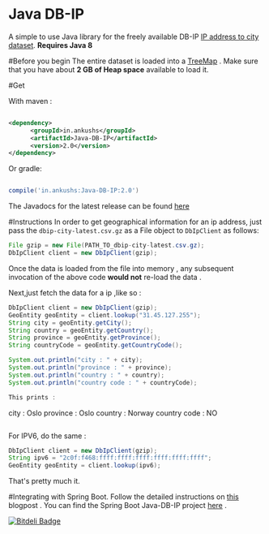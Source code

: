 # Java DB-IP
A simple to use Java library for the freely available DB-IP [IP address to city dataset](https://db-ip.com/db/download/city).
**Requires Java 8**

#Before you begin
The entire dataset is loaded into a [TreeMap](https://docs.oracle.com/javase/8/docs/api/allclasses-noframe.html) . Make sure that you have about **2 GB of Heap space** available to load it.

#Get 

With maven :

```xml

<dependency>
	  <groupId>in.ankushs</groupId>
	  <artifactId>Java-DB-IP</artifactId>
	  <version>2.0</version>
</dependency>
```

Or gradle:

```groovy

compile('in.ankushs:Java-DB-IP:2.0')

```

The Javadocs for the latest release can be found [here](http://www.javadoc.io/doc/in.ankushs/Java-DB-IP/2.0)


#Instructions
In order to get geographical information for an ip address, just pass the `dbip-city-latest.csv.gz` as a File object to `DbIpClient` as follows:

```java
File gzip = new File(PATH_TO_dbip-city-latest.csv.gz);
DbIpClient client = new DbIpClient(gzip);
```

Once the data is loaded from the file into memory , any subsequent invocation of the above code **would not** re-load the data . 

Next,just fetch the data for a ip ,like so :

```java
DbIpClient client = new DbIpClient(gzip);
GeoEntity geoEntity = client.lookup("31.45.127.255");
String city = geoEntity.getCity();
String country = geoEntity.getCountry();
String province = geoEntity.getProvince();
String countryCode = geoEntity.getCountryCode();

System.out.println("city : " + city);
System.out.println("province : " + province);
System.out.println("country : " + country);
System.out.println("country code : " + countryCode);

This prints : 

```
city : Oslo
province : Oslo
country : Norway
country code : NO
```

```

For IPV6, do the same :

```java
DbIpClient client = new DbIpClient(gzip);
String ipv6 = "2c0f:f468:ffff:ffff:ffff:ffff:ffff:ffff";
GeoEntity geoEntity = client.lookup(ipv6);

```



That's pretty much it.

#Integrating with Spring Boot.
Follow the detailed instructions on [this](http://ankushs92.github.io/libraries/2016/05/12/java-db-ip.html) blogpost . You can find the Spring Boot Java-DB-IP project [here](https://github.com/ankushs92/Spring-Boot-DB-IP) .


[![Bitdeli Badge](https://d2weczhvl823v0.cloudfront.net/ankushs92/java-db-ip/trend.png)](https://bitdeli.com/free "Bitdeli Badge")

